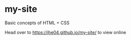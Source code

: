 # my-site

Basic concepts of HTML + CSS

Head over to https://jhe04.github.io/my-site/ to view online

